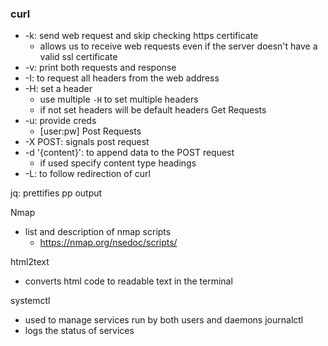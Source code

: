 
### curl

- -k: send web request and skip checking https certificate
	- allows us to receive web requests even if the server doesn't have a valid ssl certificate
- -v: print both requests and response
- -I: to request all headers from the web address
- -H: set a header
	- use multiple `-H` to set multiple headers
	- if not set headers will be default headers
Get Requests
- -u: provide creds
	- \[user:pw\]
Post Requests
- -X POST: signals post request
- -d '{content}': to append data to the POST request
	- if used specify content type headings
- -L: to follow redirection of curl 

jq: prettifies pp output


Nmap
- list and description of nmap scripts
	- https://nmap.org/nsedoc/scripts/

html2text
- converts html code to readable text in the terminal

systemctl
- used to manage services run by both users and daemons
journalctl
- logs the status of services